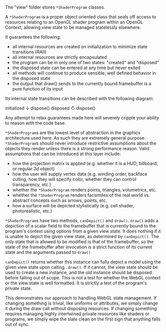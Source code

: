 The "view" folder stores `*ShaderProgram` classes.

A `*ShaderProgram` is a proper object oriented class 
that seals off access to resources relating to an 
OpenGL shader program within an OpenGL Context, 
allowing view state to be managed statelessly elsewhere. 

It guarantees the following:
* all internal resources are created on initialization to minimize state transitions (RAII)
* all internal resources are strictly encapsulated
* the program can be in only one of two states: "created" and "disposed"
* the disposed state can be entered at any time but never exited
* all methods will continue to produce sensible, well defined behavior in the disposed state
* the output that draw() sends to the currently bound framebuffer is 
  a pure function of its input

Its internal state transitions can be described with the following diagram:

initialized
    ↓        dispose()
 disposed
    ↻        dispose()

Any attempt to relax guarantees made here will severely cripple 
your ability to reason with the code base. 

`*ShaderProgram`s are the lowest level of abstraction in the graphics architecture used here.
As such they are extremely general purpose. `*ShaderProgram`s should never introduce restrictive assumptions 
about the objects they render unless there is a strong performance reason.
Valid assumptions that can be introduced at this layer include:
* how the projection matrix is applied (e.g. whether it is a HUD, billboard, or regular 3d object)
* how the user will supply vertex data (e.g. winding order, backface culling, how they will specify color, whether they can control transparency, etc.)
* whether the `*ShaderProgram` renders points, triangles, volumetrics, etc.
* whether the `*ShaderProgram` renders facsimiles of the real world vs. abstract concepts such as arrows, points, etc.
* how a surface will be depicted stylistically (e.g. cell shader, photorealistic, etc.)

`*ShaderProgram`s have two methods, `canDepict()` and `draw()`.
`draw()` adds a depiction of a scalar field to the framebuffer that is currently 
bound to the program's context using options from a given view state.
It does nothing if it is unable to depict the given view state, as determined by `canDepict()`.
The only state that is allowed to be modified is that of the framebuffer,
so the state of the framebuffer after invocation is a strict function 
of its current state and the arguments passed to `draw()`

`canDepict()` returns whether this instance can fully depict a model using the given
view state upon calling `.draw()`.
If it cannot, the view state should be used to create a new instance, 
and the old instance should be disposed before falling out of scope.
This is not a test for whether the WebGL context or the view state 
is well formatted. It is strictly a test of the program's private state.

This demonstrates our approach to handling WebGL state management.
If changing something is trivial, like uniforms or attributes, 
we simply change it during the draw call without disposing resources.
If changing something requires managing highly intertwined private 
resources like shaders or programs, we simply wipe the slate clean
on the first sign that anything falls out of sync.